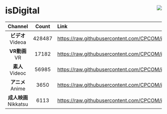 # isDigital <img align="right" src="https://img.shields.io/github/last-commit/CPCOM/isDigital"/>  
  
| Channel | Count | Link |  
| :-----: | :---: | :--- |  
|**ビデオ**<br />Videoa | 428487 | https://raw.githubusercontent.com/CPCOM/isDigital/main/Videoa.txt |  
|**VR動画**<br />VR | 17182 | https://raw.githubusercontent.com/CPCOM/isDigital/main/VR.txt |  
|**素人**<br />Videoc | 56985 | https://raw.githubusercontent.com/CPCOM/isDigital/main/Videoc.txt |  
|**アニメ**<br />Anime | 3650 | https://raw.githubusercontent.com/CPCOM/isDigital/main/Anime.txt |  
|**成人映画**<br />Nikkatsu | 6113 | https://raw.githubusercontent.com/CPCOM/isDigital/main/Nikkatsu.txt |  